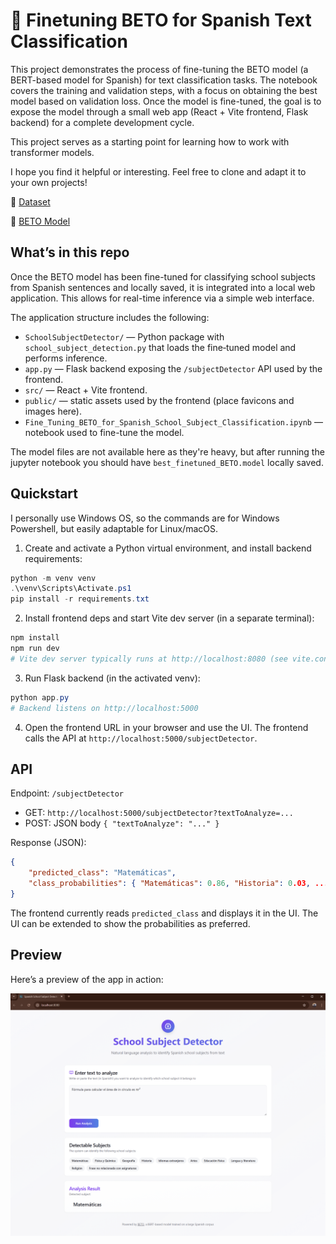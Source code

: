 # 🚀 Finetuning BETO for Spanish Text Classification

This project demonstrates the process of fine-tuning the BETO model (a BERT-based model for Spanish) for text classification tasks. The notebook covers the training and validation steps, with a focus on obtaining the best model based on validation loss. Once the model is fine-tuned, the goal is to expose the model through a small web app (React + Vite frontend, Flask backend) for a complete development cycle.

This project serves as a starting point for learning how to work with transformer models.

I hope you find it helpful or interesting. Feel free to clone and adapt it to your own projects!

🔗 [Dataset](https://huggingface.co/datasets/tonicanada/learn_hf_spanish_sentence_classification_by_school_subject)

🔗 [BETO Model](https://huggingface.co/dccuchile/bert-base-spanish-wwm-uncased)


## What’s in this repo

Once the BETO model has been fine-tuned for classifying school subjects from Spanish sentences and locally saved, it is integrated into a local web application. This allows for real-time inference via a simple web interface.

The application structure includes the following:

- `SchoolSubjectDetector/` — Python package with `school_subject_detection.py` that loads the fine‑tuned model and performs inference.
- `app.py` — Flask backend exposing the `/subjectDetector` API used by the frontend.
- `src/` — React + Vite frontend.
- `public/` — static assets used by the frontend (place favicons and images here).
- `Fine_Tuning_BETO_for_Spanish_School_Subject_Classification.ipynb` — notebook used to fine-tune the model.

The model files are not available here as they're heavy, but after running the jupyter notebook you should have `best_finetuned_BETO.model` locally saved.

## Quickstart

I personally use Windows OS, so the commands are for Windows Powershell, but easily adaptable for Linux/macOS.

1) Create and activate a Python virtual environment, and install backend requirements:

```powershell
python -m venv venv
.\venv\Scripts\Activate.ps1
pip install -r requirements.txt
```

2) Install frontend deps and start Vite dev server (in a separate terminal):

```powershell
npm install
npm run dev
# Vite dev server typically runs at http://localhost:8080 (see vite.config.ts)
```

3) Run Flask backend (in the activated venv):

```powershell
python app.py
# Backend listens on http://localhost:5000
```

4) Open the frontend URL in your browser and use the UI. The frontend calls the API at `http://localhost:5000/subjectDetector`.


## API 

Endpoint: `/subjectDetector`
- GET: `http://localhost:5000/subjectDetector?textToAnalyze=...`
- POST: JSON body `{ "textToAnalyze": "..." }`

Response (JSON):

```json
{
	"predicted_class": "Matemáticas",
	"class_probabilities": { "Matemáticas": 0.86, "Historia": 0.03, ... }
}
```

The frontend currently reads `predicted_class` and displays it in the UI. The UI can be extended to show the probabilities as preferred.

## Preview

Here’s a preview of the app in action:

![School_Subject_Detection](app_nlp_school_subject_detection_new.png)
